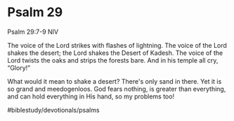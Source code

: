 # Psalm 29
Psalm 29:7-9 NIV

The voice of the Lord strikes with flashes of lightning. The voice of the Lord shakes the desert; the Lord shakes the Desert of Kadesh. The voice of the Lord twists the oaks and strips the forests bare. And in his temple all cry, “Glory!”

What would it mean to shake a desert? There's only sand in there. Yet it is so grand and meedogenloos. God fears nothing, is greater than everything, and can hold everything in His hand, so my problems too!

#biblestudy/devotionals/psalms